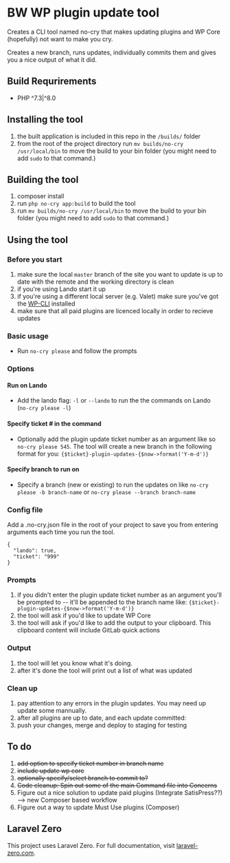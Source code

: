# BW WP plugin update tool 

Creates a CLI tool named no-cry that makes updating plugins and WP Core (hopefully) not want to make you cry.

Creates a new branch, runs updates, individually commits them and gives you a nice output of what it did.

## Build Requrirements
- PHP ^7.3|^8.0

## Installing the tool
1. the built application is included in this repo in the `/builds/` folder
1. from the root of the project directory run `mv builds/no-cry /usr/local/bin` to move the build to your bin folder (you might need to add `sudo` to that command.)

## Building the tool
1. composer install
2. run `php no-cry app:build` to build the tool
3. run `mv builds/no-cry /usr/local/bin` to move the build to your bin folder (you might need to add `sudo` to that command.)

## Using the tool

### Before you start
1. make sure the local `master` branch of the site you want to update is up to date with the remote and the working directory is clean
1. if you're using Lando start it up
1. if you're using a different local server (e.g. Valet) make sure you've got the [WP-CLI](https://wp-cli.org/) installed
1. make sure that all paid plugins are licenced locally in order to recieve updates

### Basic usage
- Run `no-cry please` and follow the prompts

### Options
#### Run on Lando
- Add the lando flag: `-l` or `--lando` to run the the commands on Lando (`no-cry please -l`)

#### Specify ticket # in the command
- Optionally add the plugin update ticket number as an argument like so `no-cry please 545`. The tool will create a new branch in the following format for you: `{$ticket}-plugin-updates-{$now->format('Y-m-d')}`

#### Specify branch to run on
- Specify a branch (new or existing) to run the updates on like `no-cry please -b branch-name` or `no-cry please --branch branch-name`

### Config file
Add a .no-cry.json file in the root of your project to save you from entering arguments each time you run the tool. 

```
{
  "lando": true,
  "ticket": "999"
}
```

### Prompts
1. if you didn't enter the plugin update ticket number as an argument you'll be prompted to -- it'll be appended to the branch name like: `{$ticket}-plugin-updates-{$now->format('Y-m-d')}`
1. the tool will ask if you'd like to update WP Core
1. the tool will ask if you'd like to add the output to your clipboard. This clipboard content will include GitLab quick actions

### Output
1. the tool will let you know what it's doing. 
1. after it's done the tool will print out a list of what was updated

### Clean up
1. pay attention to any errors in the plugin updates. You may need up update some mannually. 
1. after all plugins are up to date, and each update committed:
1. push your changes, merge and deploy to staging for testing


## To do
1. ~~add option to specify ticket number in branch name~~
1. ~~include update wp core~~
1. ~~optionally specify/select branch to commit to?~~
1. ~~Code cleanup: Spin out some of the main Command file into Concerns~~
1. Figure out a nice solution to update paid plugins (Integrate SatisPress??) --> new Composer based workflow
1. Figure out a way to update Must Use plugins (Composer)

## Laravel Zero

This project uses Laravel Zero. For full documentation, visit [laravel-zero.com](https://laravel-zero.com/).
